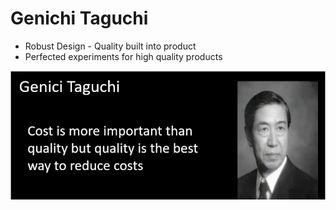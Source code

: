 # Genichi Taguchi

- Robust Design - Quality built into product
- Perfected experiments for high quality products

![Screenshot 2024-05-24 at 3.24.47 PM.png](Genichi%20Taguchi%20ec6144d3026447f698a6ffd800541398/Screenshot_2024-05-24_at_3.24.47_PM.png)